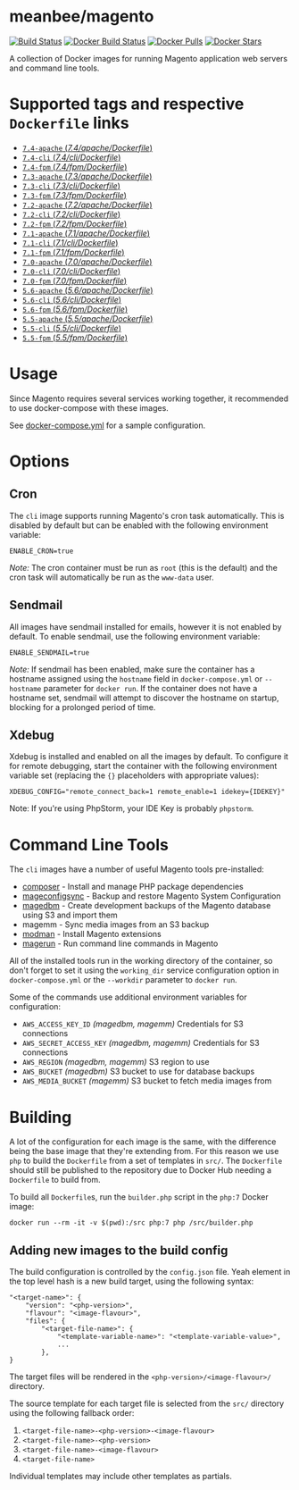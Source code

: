 # meanbee/magento

[![Build Status][ico-travis]][link-travis]
[![Docker Build Status][ico-dockerbuild]][link-dockerhub]
[![Docker Pulls][ico-downloads]][link-dockerhub]
[![Docker Stars][ico-dockerstars]][link-dockerhub]

A collection of Docker images for running Magento application web servers and command line tools.

# Supported tags and respective `Dockerfile` links

- [`7.4-apache` (*7.4/apache/Dockerfile*)](https://github.com/meanbee/docker-magento/blob/master/7.4/apache/Dockerfile)
- [`7.4-cli` (*7.4/cli/Dockerfile*)](https://github.com/meanbee/docker-magento/blob/master/7.4/cli/Dockerfile)
- [`7.4-fpm` (*7.4/fpm/Dockerfile*)](https://github.com/meanbee/docker-magento/blob/master/7.4/fpm/Dockerfile)
- [`7.3-apache` (*7.3/apache/Dockerfile*)](https://github.com/meanbee/docker-magento/blob/master/7.3/apache/Dockerfile)
- [`7.3-cli` (*7.3/cli/Dockerfile*)](https://github.com/meanbee/docker-magento/blob/master/7.3/cli/Dockerfile)
- [`7.3-fpm` (*7.3/fpm/Dockerfile*)](https://github.com/meanbee/docker-magento/blob/master/7.3/fpm/Dockerfile)
- [`7.2-apache` (*7.2/apache/Dockerfile*)](https://github.com/meanbee/docker-magento/blob/master/7.2/apache/Dockerfile)
- [`7.2-cli` (*7.2/cli/Dockerfile*)](https://github.com/meanbee/docker-magento/blob/master/7.2/cli/Dockerfile)
- [`7.2-fpm` (*7.2/fpm/Dockerfile*)](https://github.com/meanbee/docker-magento/blob/master/7.2/fpm/Dockerfile)
- [`7.1-apache` (*7.1/apache/Dockerfile*)](https://github.com/meanbee/docker-magento/blob/master/7.1/apache/Dockerfile)
- [`7.1-cli` (*7.1/cli/Dockerfile*)](https://github.com/meanbee/docker-magento/blob/master/7.1/cli/Dockerfile)
- [`7.1-fpm` (*7.1/fpm/Dockerfile*)](https://github.com/meanbee/docker-magento/blob/master/7.1/fpm/Dockerfile)
- [`7.0-apache` (*7.0/apache/Dockerfile*)](https://github.com/meanbee/docker-magento/blob/master/7.0/apache/Dockerfile)
- [`7.0-cli` (*7.0/cli/Dockerfile*)](https://github.com/meanbee/docker-magento/blob/master/7.0/cli/Dockerfile)
- [`7.0-fpm` (*7.0/fpm/Dockerfile*)](https://github.com/meanbee/docker-magento/blob/master/7.0/fpm/Dockerfile)
- [`5.6-apache` (*5.6/apache/Dockerfile*)](https://github.com/meanbee/docker-magento/blob/master/5.6/apache/Dockerfile)
- [`5.6-cli` (*5.6/cli/Dockerfile*)](https://github.com/meanbee/docker-magento/blob/master/5.6/cli/Dockerfile)
- [`5.6-fpm` (*5.6/fpm/Dockerfile*)](https://github.com/meanbee/docker-magento/blob/master/5.6/fpm/Dockerfile)
- [`5.5-apache` (*5.5/apache/Dockerfile*)](https://github.com/meanbee/docker-magento/blob/master/5.5/apache/Dockerfile)
- [`5.5-cli` (*5.5/cli/Dockerfile*)](https://github.com/meanbee/docker-magento/blob/master/5.5/cli/Dockerfile)
- [`5.5-fpm` (*5.5/fpm/Dockerfile*)](https://github.com/meanbee/docker-magento/blob/master/5.5/fpm/Dockerfile)

# Usage

Since Magento requires several services working together, it recommended to use docker-compose with these images.

See [docker-compose.yml](docker-compose.yml) for a sample configuration.

# Options

## Cron

The `cli` image supports running Magento's cron task automatically. This is disabled by default but can be enabled with
the following environment variable:

    ENABLE_CRON=true

*Note:* The cron container must be run as `root` (this is the default) and the cron task will automatically be run as the `www-data` user.

## Sendmail

All images have sendmail installed for emails, however it is not enabled by default. To enable sendmail, use the following environment variable:

    ENABLE_SENDMAIL=true

*Note:* If sendmail has been enabled, make sure the container has a hostname assigned using the `hostname` field in `docker-compose.yml` or `--hostname` parameter for `docker run`. If the container does not have a hostname set, sendmail will attempt to discover the hostname on startup, blocking for a prolonged period of time.

## Xdebug

Xdebug is installed and enabled on all the images by default. To configure it for remote debugging, start
the container with the following environment variable set (replacing the `{}` placeholders with appropriate values):

    XDEBUG_CONFIG="remote_connect_back=1 remote_enable=1 idekey={IDEKEY}"

Note: If you're using PhpStorm, your IDE Key is probably `phpstorm`.

# Command Line Tools

The `cli` images have a number of useful Magento tools pre-installed:

- [composer](https://getcomposer.org/) - Install and manage PHP package dependencies
- [mageconfigsync](https://github.com/punkstar/mageconfigsync) - Backup and restore Magento System Configuration
- [magedbm](https://github.com/meanbee/magedbm) - Create development backups of the Magento database using S3 and import them
- magemm - Sync media images from an S3 backup
- [modman](https://github.com/colinmollenhour/modman) - Install Magento extensions
- [magerun](https://github.com/netz98/n98-magerun) - Run command line commands in Magento

All of the installed tools run in the working directory of the container, so don't forget to set it using the `working_dir` service configuration option in `docker-compose.yml` or the `--workdir` parameter to `docker run`.

Some of the commands use additional environment variables for configuration:

 - `AWS_ACCESS_KEY_ID` _(magedbm, magemm)_ Credentials for S3 connections
 - `AWS_SECRET_ACCESS_KEY` _(magedbm, magemm)_ Credentials for S3 connections
 - `AWS_REGION` _(magedbm, magemm)_ S3 region to use
 - `AWS_BUCKET` _(magedbm)_ S3 bucket to use for database backups
 - `AWS_MEDIA_BUCKET` _(magemm)_ S3 bucket to fetch media images from

# Building

A lot of the configuration for each image is the same, with the difference being the base image that they're extending from.  For this reason we use `php` to build the `Dockerfile` from a set of templates in `src/`.  The `Dockerfile` should still be published to the repository due to Docker Hub needing a `Dockerfile` to build from.

To build all `Dockerfile`s, run the `builder.php` script in the `php:7` Docker image:<!-- Yo dawg, I heard you like Docker images... -->

    docker run --rm -it -v $(pwd):/src php:7 php /src/builder.php

## Adding new images to the build config

The build configuration is controlled by the `config.json` file. Yeah element in the top level hash is a new build target, using the following syntax:

    "<target-name>": {
        "version": "<php-version>",
        "flavour": "<image-flavour>",
        "files": {
            "<target-file-name>": {
                "<template-variable-name>": "<template-variable-value>",
                ...
            },
    }

The target files will be rendered in the `<php-version>/<image-flavour>/` directory.

The source template for each target file is selected from the `src/` directory using the following fallback order:

1. `<target-file-name>-<php-version>-<image-flavour>`
2. `<target-file-name>-<php-version>`
3. `<target-file-name>-<image-flavour>`
4. `<target-file-name>`

Individual templates may include other templates as partials.

[ico-travis]: https://img.shields.io/travis/meanbee/docker-magento.svg?style=flat-square
[ico-dockerbuild]: https://img.shields.io/docker/build/meanbee/magento.svg?style=flat-square
[ico-downloads]: https://img.shields.io/docker/pulls/meanbee/magento.svg?style=flat-square
[ico-dockerstars]: https://img.shields.io/docker/stars/meanbee/magento.svg?style=flat-square

[link-travis]: https://travis-ci.org/meanbee/docker-magento
[link-dockerhub]: https://hub.docker.com/r/meanbee/magento/
